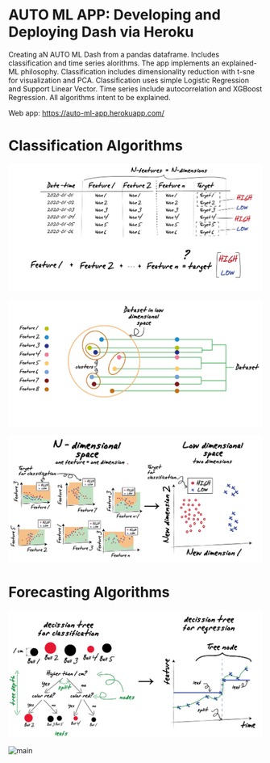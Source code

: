 # AUTO ML APP: Developing and Deploying Dash via Heroku

Creating aN AUTO ML Dash from a pandas dataframe. Includes classification and time series alorithms. The app implements an explained-ML philosophy. Classification includes dimensionality reduction with t-sne for visualization and PCA. Classification uses simple Logistic Regression and Support Linear Vector. Time series include autocorrelation and XGBoost Regression. All algorithms intent to be explained. 

Web app: https://auto-ml-app.herokuapp.com/

# Classification Algorithms
![main](/assets/Introduction.png)

![main](/assets/Dendogram.png)

![main](/assets/Manifold.png)

# Forecasting Algorithms

![main](/assets/Trees.png)

![main](/assets/Splits.png)
